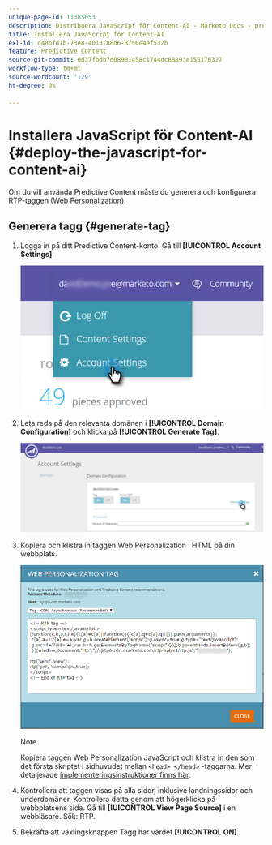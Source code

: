 ```yaml
---
unique-page-id: 11385053
description: Distribuera JavaScript för Content-AI - Marketo Docs - produktdokumentation
title: Installera JavaScript för Content-AI
exl-id: d48bfd1b-73e8-4013-88d6-8750e4ef532b
feature: Predictive Content
source-git-commit: 0d37fbdb7d08901458c1744dc68893e155176327
workflow-type: tm+mt
source-wordcount: '129'
ht-degree: 0%

---
```


# Installera JavaScript för Content-AI {#deploy-the-javascript-for-content-ai}

Om du vill använda Predictive Content måste du generera och konfigurera RTP-taggen (Web Personalization).

## Generera tagg {#generate-tag}

1. Logga in på ditt Predictive Content-konto. Gå till **[!UICONTROL Account Settings]**.

   ![](assets/settings-dropdown-account-hands.png)

1. Leta reda på den relevanta domänen i **[!UICONTROL Domain Configuration]** och klicka på **[!UICONTROL Generate Tag]**.

   ![](assets/generate-tag.png)

1. Kopiera och klistra in taggen Web Personalization i HTML på din webbplats.

   ![](assets/web-personalization-tag.png)

   >[!NOTE]
   >
   >Kopiera taggen Web Personalization JavaScript och klistra in den som det första skriptet i sidhuvudet mellan `<head> </head>` -taggarna. Mer detaljerade [implementeringsinstruktioner finns här](/help/marketo/product-docs/web-personalization/rtp-tag-implementation/deploy-the-rtp-javascript.md).

1. Kontrollera att taggen visas på alla sidor, inklusive landningssidor och underdomäner. Kontrollera detta genom att högerklicka på webbplatsens sida. Gå till **[!UICONTROL View Page Source]** i en webbläsare. Sök: RTP.

1. Bekräfta att växlingsknappen Tagg har värdet **[!UICONTROL ON]**.
